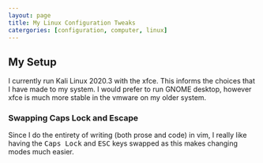 ```yaml
---
layout: page
title: My Linux Configuration Tweaks
catergories: [configuration, computer, linux]
---
```


## My Setup

I currently run Kali Linux 2020.3 with the xfce. This informs the choices
that I have made to my system. I would prefer to run GNOME desktop,
however xfce is much more stable in the vmware on my older system. 

### Swapping Caps Lock and Escape

Since I do the entirety of writing (both prose and code) in vim, I really
like having the <kbd>Caps Lock</kbd> and <kbd>ESC</kbd> keys swapped as
this makes changing modes much easier. 
